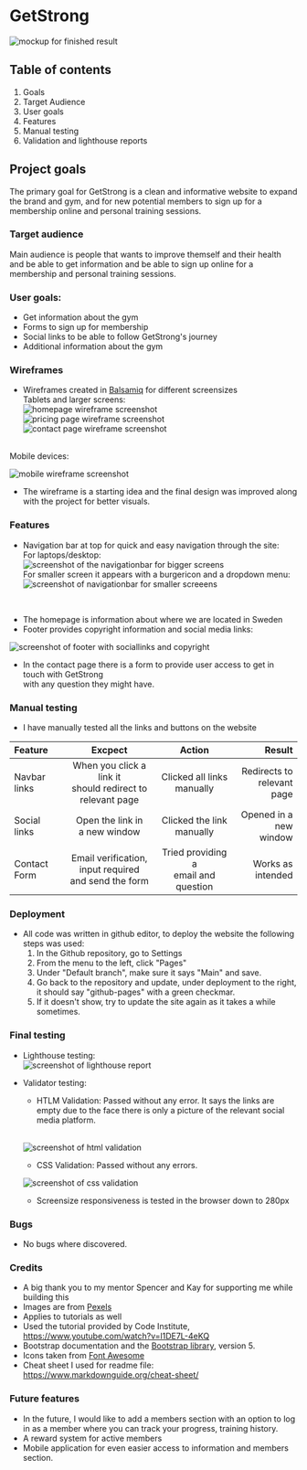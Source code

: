 # GetStrong

![mockup for finished result](assets/images/mockup.png)

## Table of contents

1. Goals
2. Target Audience
3. User goals
4. Features
5. Manual testing
6. Validation and lighthouse reports

## Project goals

The primary goal for GetStrong is a clean and informative website to expand the brand and gym, and for new potential members to sign up for a membership online and personal training sessions.

### Target audience

Main audience is people that wants to improve themself and their health and be able to get information and be able to sign up online for a membership and personal training sessions.


### User goals:

* Get information about the gym
* Forms to sign up for membership
* Social links to be able to follow GetStrong's journey
* Additional information about the gym

### Wireframes

* Wireframes created in [Balsamiq](https://balsamiq.com/wireframes/desktop/#) for different screensizes<br>
Tablets and larger screens:<br>
![homepage wireframe screenshot](assets/images/homepage-wireframe.png)<br>
![pricing page wireframe screenshot](assets/images/pricing-wireframe.png)<br>
![contact page wireframe screenshot](assets/images/contact-wireframe.png)<br>
<br>
Mobile devices:<br>

![mobile wireframe screenshot](assets/images/wireframe-mobile.png)<br>

* The wireframe is a starting idea and the final design was improved along with the project for better visuals.

### Features

* Navigation bar at top for quick and easy navigation through the site:<br>
For laptops/desktop:<br>
![screenshot of the navigationbar for bigger screens](assets/images/navbar-lg-screen.png)<br>
For smaller screen it appears with a burgericon and a dropdown menu:<br>
![screenshot of navigationbar for smaller screeens](assets/images/navbar-sm.png)
<br>

* The homepage is information about where we are located in Sweden
* Footer provides copyright information and social media links:<br>

![screenshot of footer with sociallinks and copyright](assets/images/footer.png)
* In the contact page there is a form to provide user access to get in touch with GetStrong<br>
with any question they might have.


### Manual testing

* I have manually tested all the links and buttons on the website


| Feature  | Excpect  | Action  | Result  |
|:---|:---:|:---:|---:|
|  Navbar links | When you click a link it <br>should redirect to relevant page  | Clicked all links manually  |  Redirects to <br>relevant page |
|  Social links | Open the link in<br>a new window  | Clicked the link manually  | Opened in a new<br>window  |
|  Contact Form | Email verification, input required<br>and send the form  | Tried providing a <br>email and question<br>  | Works as intended  |


### Deployment

* All code was written in github editor, to deploy the website the following steps was used:<br>
    1. In the Github repository, go to Settings
    2. From the menu to the left, click "Pages"
    3. Under "Default branch", make sure it says "Main" and save.
    4. Go back to the repository and update, under deployment to the right, it should say "github-pages" with a green checkmar.
    5. If it doesn't show, try to update the site again as it takes a while sometimes.

### Final testing 

* Lighthouse testing:<br>
![screenshot of lighthouse report](assets/images/lighthouse-report.png)
* Validator testing:
    - HTLM Validation: Passed without any error. It says the links are empty due to the face there is only a picture of the relevant social media platform.
    <br>
    
    ![screenshot of html validation](assets/images/html-validation.png)
    
    - CSS Validation: Passed without any errors.<br>
    
    ![screenshot of css validation](assets/images/css-validation.png)
    
    - Screensize responsiveness is tested in the browser down to 280px


### Bugs

* No bugs where discovered.

### Credits 

* A big thank you to my mentor Spencer and Kay for supporting me while building this
* Images are from [Pexels](https://www.pexels.com/sv-se/) 
* Applies to tutorials as well
* Used the tutorial provided by Code Institute, https://www.youtube.com/watch?v=l1DE7L-4eKQ
* Bootstrap documentation and the [Bootstrap library](https://getbootstrap.com/docs/5.3/getting-started/introduction/), version 5.
* Icons taken from [Font Awesome](https://fontawesome.com/)
* Cheat sheet I used for readme file: https://www.markdownguide.org/cheat-sheet/

### Future features

* In the future, I would like to add a members section with an option to log in as a member where you can track your progress, training history.
* A reward system for active members
* Mobile application for even easier access to information and members section.


